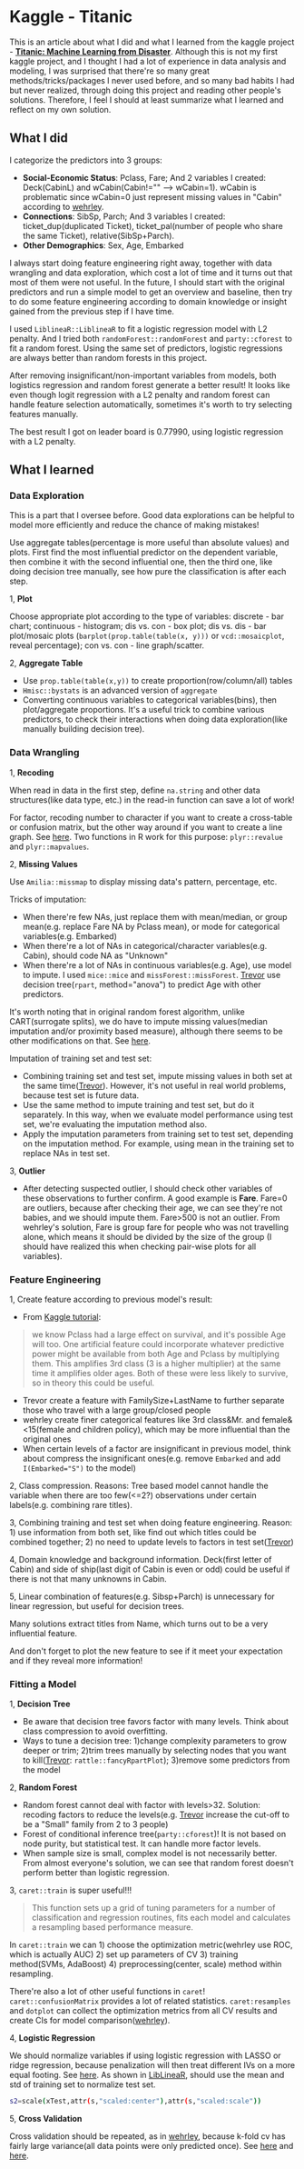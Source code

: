 # Kaggle - Titanic

This is an article about what I did and what I learned from the kaggle project - [**Titanic: Machine Learning from Disaster**](https://www.kaggle.com/c/titanic). Although this is not my first kaggle project, and I thought I had a lot of experience in data analysis and modeling, I was surprised that there're so many great methods/tricks/packages I never used before, and so many bad habits I had but never realized, through doing this project and reading other people's solutions. Therefore, I feel I should at least summarize what I learned and reflect on my own solution.


## What I did

I categorize the predictors into 3 groups: 

- **Social-Economic Status**: Pclass, Fare; And 2 variables I created: Deck(CabinL) and wCabin(Cabin!="" --> wCabin=1). wCabin is problematic since wCabin=0 just represent missing values in "Cabin" according to [wehrley](https://github.com/wehrley/wehrley.github.io/blob/master/SOUPTONUTS.md#background). 
- **Connections**: SibSp, Parch; And 3 variables I created: ticket\_dup(duplicated Ticket), ticket\_pal(number of people who share the same Ticket), relative(SibSp+Parch).
- **Other Demographics**: Sex, Age, Embarked

I always start doing feature engineering right away, together with data wrangling and data exploration, which cost a lot of time and it turns out that most of them were not useful. In the future, I should start with the original predictors and run a simple model to get an overview and baseline, then try to do some feature engineering according to domain knowledge or insight gained from the previous step if I have time.

I used `LiblineaR::LiblineaR` to fit a logistic regression model with L2 penalty. And I tried both `randomForest::randomForest` and `party::cforest` to fit a random forest. Using the same set of predictors, logistic regressions are always better than random forests in this project.

After removing insignificant/non-important variables from models, both logistics regression and random forest generate a better result! It looks like even though logit regression with a L2 penalty and random forest can handle feature selection automatically, sometimes it's worth to try selecting features manually.

The best result I got on leader board is 0.77990, using logistic regression with a L2 penalty.

## What I learned

### Data Exploration

This is a part that I oversee before. Good data explorations can be helpful to model more efficiently and reduce the chance of making mistakes!

Use aggregate tables(percentage is more useful than absolute values) and plots. First find the most influential predictor on the dependent variable, then combine it with the second influential one, then the third one, like doing decision tree manually, see how pure the classification is after each step. 

1, **Plot**

Choose appropriate plot according to the type of variables: discrete - bar chart; continuous - histogram; dis vs. con - box plot; dis vs. dis - bar plot/mosaic plots (`barplot(prop.table(table(x, y)))` or `vcd::mosaicplot`, reveal percentage); con vs. con - line graph/scatter.

2, **Aggregate Table**

- Use `prop.table(table(x,y))` to create proportion(row/column/all) tables
- `Hmisc::bystats` is an advanced version of `aggregate`
- Converting continuous variables to categorical variables(bins), then plot/aggregate proportions. It's a useful trick to combine various predictors, to check their interactions when doing data exploration(like manually building decision tree).

### Data Wrangling

1, **Recoding**

When read in data in the first step, define `na.string` and other data structures(like data type, etc.) in the read-in function can save a lot of work!

For factor, recoding number to character if you want to create a cross-table or confusion matrix, but the other way around if you want to create a line graph. See [here](https://github.com/wehrley/wehrley.github.io/blob/master/SOUPTONUTS.md#data-munging). Two functions in R work for this purpose: `plyr::revalue` and `plyr::mapvalues`.

2, **Missing Values**

Use `Amilia::missmap` to display missing data's pattern, percentage, etc.

Tricks of imputation:

- When there're few NAs, just replace them with mean/median, or group mean(e.g. replace Fare NA by Pclass mean), or mode for categorical variables(e.g. Embarked)
- When there're a lot of NAs in categorical/character variables(e.g. Cabin), should code NA as "Unknown"
- When there're a lot of NAs in continuous variables(e.g. Age), use model to impute. I used `mice::mice` and `missForest::missForest`. [Trevor](http://trevorstephens.com/post/73770963794/titanic-getting-started-with-r-part-5-random) use decision tree(`rpart`, method="anova") to predict Age with other predictors.

It's worth noting that in original random forest algorithm, unlike CART(surrogate splits), we do have to impute missing values(median imputation and/or proximity based measure), although there seems to be other modifications on that. See [here](http://stats.stackexchange.com/questions/98953/why-doesnt-random-forest-handle-missing-values-in-predictors).

Imputation of training set and test set:

- Combining training set and test set, impute missing values in both set at the same time([Trevor](http://trevorstephens.com/post/73770963794/titanic-getting-started-with-r-part-5-random)). However, it's not useful in real world problems, because test set is future data.
- Use the same method to impute training and test set, but do it separately. In this way, when we evaluate model performance using test set, we're evaluating the imputation method also.
- Apply the imputation parameters from training set to test set, depending on the imputation method. For example, using mean in the training set to replace NAs in test set. 


3, **Outlier**

- After detecting suspected outlier, I should check other variables of these observations to further confirm. A good example is **Fare**. Fare=0 are outliers, because after checking their age, we can see they're not babies, and we should impute them. Fare>500 is not an outlier. From wehrley's solution, Fare is group fare for people who was not travelling alone, which means it should be divided by the size of the group (I should have realized this when checking pair-wise plots for all variables).


### Feature Engineering

1, Create feature according to previous model's result:
- From [Kaggle tutorial](https://www.kaggle.com/c/titanic/details/getting-started-with-python-ii):
> we know Pclass had a large effect on survival, and it's possible Age will too. One artificial feature could incorporate whatever predictive power might be available from both Age and Pclass by multiplying them. This amplifies 3rd class (3 is a higher multiplier) at the same time it amplifies older ages. Both of these were less likely to survive, so in theory this could be useful.
- Trevor create a feature with FamilySize+LastName to further separate those who travel with a large group/closed people
- wehrley create finer categorical features like 3rd class&Mr. and female&<15(female and children policy), which may be more influential than the original ones
- When certain levels of a factor are insignificant in previous model, think about compress the insignificant ones(e.g. remove `Embarked` and add `I(Embarked="S")` to the model)

2, Class compression. Reasons: Tree based model cannot handle the variable when there are too few(<=2?) observations under certain labels(e.g. combining rare titles).

3, Combining training and test set when doing feature engineering. Reason: 1) use information from both set, like find out which titles could be combined together; 2) no need to update levels to factors in test set([Trevor](http://trevorstephens.com/post/73461351896/titanic-getting-started-with-r-part-4-feature))

4, Domain knowledge and background information. Deck(first letter of Cabin) and side of ship(last digit of Cabin is even or odd) could be useful if there is not that many unknowns in Cabin.

5, Linear combination of features(e.g. Sibsp+Parch) is unnecessary for linear regression, but useful for decision trees.

Many solutions extract titles from Name, which turns out to be a very influential feature.

And don't forget to plot the new feature to see if it meet your expectation and if they reveal more information!

### Fitting a Model

1, **Decision Tree**

- Be aware that decision tree favors factor with many levels. Think about class compression to avoid overfitting.
- Ways to tune a decision tree: 1)change complexity parameters to grow deeper or trim; 2)trim trees manually by selecting nodes that you want to kill([Trevor](http://trevorstephens.com/post/72923766261/titanic-getting-started-with-r-part-3-decision): `rattle::fancyRpartPlot`); 3)remove some predictors from the model

2, **Random Forest**

- Random forest cannot deal with factor with levels>32. Solution: recoding factors to reduce the levels(e.g. [Trevor](http://trevorstephens.com/post/73770963794/titanic-getting-started-with-r-part-5-random) increase the cut-off to be a "Small" family from 2 to 3 people)
- Forest of conditional inference tree(`party::cforest`)! It is not based on node purity, but statistical test. It can handle more factor levels.
- When sample size is small, complex model is not necessarily better. From almost everyone's solution, we can see that random forest doesn't perform better than logistic regression.

3, `caret::train` is super useful!!!

>This function sets up a grid of tuning parameters for a number of classification and regression routines, fits each model and calculates a resampling based performance measure.

In `caret::train` we can 1) choose the optimization metric(wehrley use ROC, which is actually AUC) 2) set up parameters of CV 3) training method(SVMs, AdaBoost) 4) preprocessing(center, scale) method within resampling.

There're also a lot of other useful functions in `caret`! `caret::confusionMatrix` provides a lot of related statistics. `caret:resamples` and `dotplot` can collect the optimization metrics from all CV results and create CIs for model comparison([wehrley](https://github.com/wehrley/wehrley.github.io/blob/master/SOUPTONUTS.md#model-evaluation)).

4, **Logistic Regression**

We should normalize variables if using logistic regression with LASSO or ridge regression, because penalization will then treat different IVs on a more equal footing. See [here](http://stats.stackexchange.com/questions/86434/is-standardisation-before-lasso-really-necessary). As shown in [LibLineaR](https://cran.r-project.org/web/packages/LiblineaR/LiblineaR.pdf), should use the mean and std of training set to normalize test set.
```sh
s2=scale(xTest,attr(s,"scaled:center"),attr(s,"scaled:scale"))
```

5, **Cross Validation**

Cross validation should be repeated, as in [wehrley](https://github.com/wehrley/wehrley.github.io/blob/master/SOUPTONUTS.md#fitting-a-model), because k-fold cv has fairly large variance(all data points were only predicted once). See [here](http://stats.stackexchange.com/questions/18348/differences-between-cross-validation-and-bootstrapping-to-estimate-the-predictio) and [here](http://stats.stackexchange.com/questions/82546/how-many-times-should-we-repeat-a-k-fold-cv).